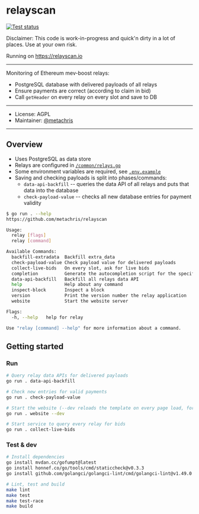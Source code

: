 # relayscan

[![Test status](https://github.com/metachris/relayscan/workflows/Checks/badge.svg)](https://github.com/metachris/relayscan/actions?query=workflow%3A%22Checks%22)

Disclaimer: This code is work-in-progress and quick'n dirty in a lot of places. Use at your own risk.

Running on https://relayscan.io

---

Monitoring of Ethereum mev-boost relays:

* PostgreSQL database with delivered payloads of all relays
* Ensure payments are correct (according to claim in bid)
* Call `getHeader` on every relay on every slot and save to DB

---

* License: AGPL
* Maintainer: [@metachris](https://twitter.com/metachris)

---

## Overview

* Uses PostgreSQL as data store
* Relays are configured in [`/common/relays.go`](/common/relays.go)
* Some environment variables are required, see [`.env.example`](/.env.example)
* Saving and checking payloads is split into phases/commands:
  * `data-api-backfill` -- queries the data API of all relays and puts that data into the database
  * `check-payload-value` -- checks all new database entries for payment validity

```bash
$ go run . --help
https://github.com/metachris/relayscan

Usage:
  relay [flags]
  relay [command]

Available Commands:
  backfill-extradata  Backfill extra_data
  check-payload-value Check payload value for delivered payloads
  collect-live-bids   On every slot, ask for live bids
  completion          Generate the autocompletion script for the specified shell
  data-api-backfill   Backfill all relays data API
  help                Help about any command
  inspect-block       Inspect a block
  version             Print the version number the relay application
  website             Start the website server

Flags:
  -h, --help   help for relay

Use "relay [command] --help" for more information about a command.
```


## Getting started

### Run

```bash
# Query relay data APIs for delivered payloads
go run . data-api-backfill

# Check new entries for valid payments
go run . check-payload-value

# Start the website (--dev reloads the template on every page load, for easier iteration)
go run . website --dev

# Start service to query every relay for bids
go run . collect-live-bids
```

### Test & dev

```bash
# Install dependencies
go install mvdan.cc/gofumpt@latest
go install honnef.co/go/tools/cmd/staticcheck@v0.3.3
go install github.com/golangci/golangci-lint/cmd/golangci-lint@v1.49.0

# Lint, test and build
make lint
make test
make test-race
make build
```
